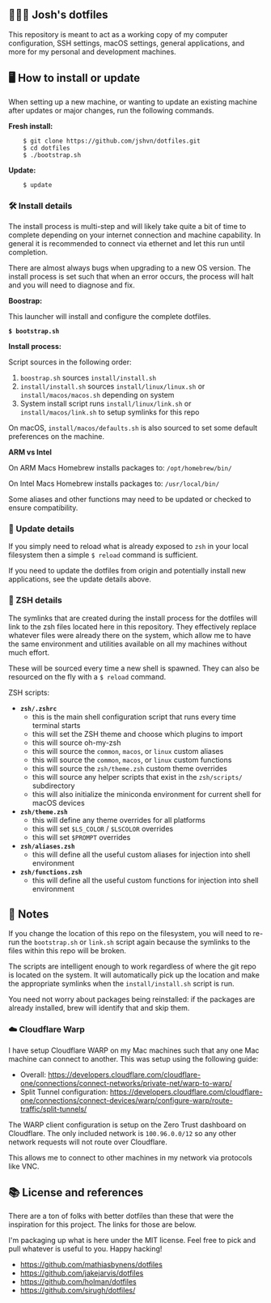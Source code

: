 ## 👨🏻‍💻 Josh's dotfiles

This repository is meant to act as a working copy of my computer configuration, SSH settings, macOS settings, general applications, and more for my personal and development machines. 


## 🖥 How to install or update

When setting up a new machine, or wanting to update an existing machine after updates or major changes, run the following commands.

**Fresh install:**
```
    $ git clone https://github.com/jshvn/dotfiles.git
    $ cd dotfiles
    $ ./bootstrap.sh
```

**Update:**
```
    $ update
```

### 🛠 Install details

The install process is multi-step and will likely take quite a bit of time to complete depending on your internet connection and machine capability. In general it is recommended to connect via ethernet and let this run until completion.

There are almost always bugs when upgrading to a new OS version. The install process is set such that when an error occurs, the process will halt and you will need to diagnose and fix.

**Boostrap:**

This launcher will install and configure the complete dotfiles. 

**`$ bootstrap.sh`**

**Install process:**

Script sources in the following order:

1. `boostrap.sh` sources `install/install.sh`
2. `install/install.sh` sources `install/linux/linux.sh` or `install/macos/macos.sh` depending on system
3. System install script runs `install/linux/link.sh` or `install/macos/link.sh` to setup symlinks for this repo

On macOS, `install/macos/defaults.sh` is also sourced to set some default preferences on the machine.

**ARM vs Intel**

On ARM Macs Homebrew installs packages to:
    `/opt/homebrew/bin/`

On Intel Macs Homebrew installs packages to:
    `/usr/local/bin/`

Some aliases and other functions may need to be updated or checked to ensure compatibility.

### 🔭 Update details

If you simply need to reload what is already exposed to `zsh` in your local filesystem then a simple `$ reload` command is sufficient.

If you need to update the dotfiles from origin and potentially install new applications, see the update details above.


### 🦪 ZSH details

The symlinks that are created during the install process for the dotfiles will link to the zsh files located here in this repository. They effectively replace whatever files were already there on the system, which allow me to have the same environment and utilities available on all my machines without much effort.

These will be sourced every time a new shell is spawned. They can also be resourced on the fly with a `$ reload` command.

ZSH scripts:

* **`zsh/.zshrc`**
    * this is the main shell configuration script that runs every time terminal starts
    * this will set the ZSH theme and choose which plugins to import
    * this will source oh-my-zsh
    * this will source the `common`, `macos`, or `linux` custom aliases
    * this will source the `common`, `macos`, or `linux` custom functions
    * this will source the `zsh/theme.zsh` custom theme overrides
    * this will source any helper scripts that exist in the `zsh/scripts/` subdirectory
    * this will also initialize the miniconda environment for current shell for macOS devices
* **`zsh/theme.zsh`**
    * this will define any theme overrides for all platforms
    * this will set `$LS_COLOR` / `$LSCOLOR` overrides
    * this will set `$PROMPT` overrides
* **`zsh/aliases.zsh`**
    * this will define all the useful custom aliases for injection into shell environment
* **`zsh/functions.zsh`**
    * this will define all the useful custom functions for injection into shell environment


## 📘 Notes

If you change the location of this repo on the filesystem, you will need to re-run the `bootstrap.sh` or `link.sh` script again because the symlinks to the files within this repo will be broken.

The scripts are intelligent enough to work regardless of where the git repo is located on the system. It will automatically pick up the location and make the appropriate symlinks when the `install/install.sh` script is run.

You need not worry about packages being reinstalled: if the packages are already installed, brew will identify that and skip them.


### ☁️ Cloudflare Warp

I have setup Cloudflare WARP on my Mac machines such that any one Mac machine can connect to another. This was setup using the following guide:

- Overall: https://developers.cloudflare.com/cloudflare-one/connections/connect-networks/private-net/warp-to-warp/
- Split Tunnel configuration: https://developers.cloudflare.com/cloudflare-one/connections/connect-devices/warp/configure-warp/route-traffic/split-tunnels/

The WARP client configuration is setup on the Zero Trust dashboard on Cloudflare. The only included network is `100.96.0.0/12` so any other network requests will not route over Cloudflare. 

This allows me to connect to other machines in my network via protocols like VNC.

## 📚 License and references

There are a ton of folks with better dotfiles than these that were the inspiration for this project. The links for those are below.

I'm packaging up what is here under the MIT license. Feel free to pick and pull whatever is useful to you. Happy hacking!

- https://github.com/mathiasbynens/dotfiles
- https://github.com/jakejarvis/dotfiles
- https://github.com/holman/dotfiles
- https://github.com/sirugh/dotfiles/

